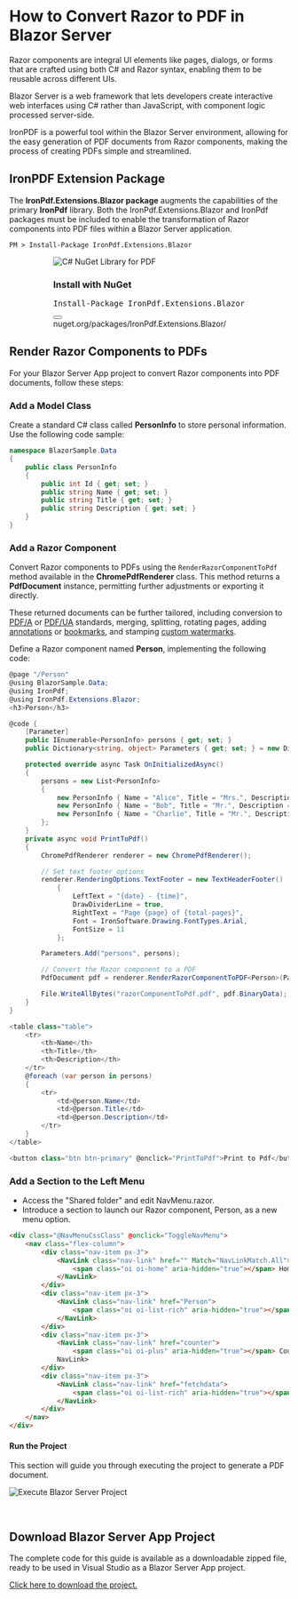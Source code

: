 # How to Convert Razor to PDF in Blazor Server

Razor components are integral UI elements like pages, dialogs, or forms that are crafted using both C# and Razor syntax, enabling them to be reusable across different UIs.

Blazor Server is a web framework that lets developers create interactive web interfaces using C# rather than JavaScript, with component logic processed server-side.

IronPDF is a powerful tool within the Blazor Server environment, allowing for the easy generation of PDF documents from Razor components, making the process of creating PDFs simple and streamlined.

## IronPDF Extension Package

The **IronPdf.Extensions.Blazor package** augments the capabilities of the primary **IronPdf** library. Both the IronPdf.Extensions.Blazor and IronPdf packages must be included to enable the transformation of Razor components into PDF files within a Blazor Server application.

```shell
PM > Install-Package IronPdf.Extensions.Blazor
```

<div class="products-download-section">
    <div class="js-modal-open product-item nuget" style="width: fit-content; margin-left: auto; margin-right: auto;" data-modal-id="trial-license-after-download">
        <div class="product-image">
            <img class="img-responsive add-shadow" alt="C# NuGet Library for PDF" src="https://ironpdf.com/img/nuget-logo.svg">
        </div>
        <div class="product-info">
            <h3>Install with <span>NuGet</span></h3>
        </div>
        <div class="js-open-modal-ignore copy-nuget-section" data-toggle="tooltip" data-placement="bottom" title="" data-original-title="Click to copy">
            <div class="copy-nuget-row">
            <pre class="install-script">Install-Package IronPdf.Extensions.Blazor</pre>
            <div class="copy-button">
                <button class="btn btn-default copy-nuget-script" type="button" data-toggle="popover" data-placement="bottom" data-content="Copied." aria-label="Copy the Package Manager command" data-original-title="" title="">
                <span class="far fa-copy"></span>
                </button>
            </div>
        </div>
    </div>
    <div class="nuget-link">nuget.org/packages/IronPdf.Extensions.Blazor/</div>
    </div>
</div>

## Render Razor Components to PDFs

For your Blazor Server App project to convert Razor components into PDF documents, follow these steps:

### Add a Model Class

Create a standard C# class called **PersonInfo** to store personal information. Use the following code sample:

```cs
namespace BlazorSample.Data
{
    public class PersonInfo
    {
        public int Id { get; set; }
        public string Name { get; set; }
        public string Title { get; set; }
        public string Description { get; set; }
    }
}
```

### Add a Razor Component

Convert Razor components to PDFs using the `RenderRazorComponentToPdf` method available in the **ChromePdfRenderer** class. This method returns a **PdfDocument** instance, permitting further adjustments or exporting it directly.

These returned documents can be further tailored, including conversion to [PDF/A](https://ironpdf.com/how-to/pdfa/) or [PDF/UA](https://ironpdf.com/how-to/pdfua/) standards, merging, splitting, rotating pages, adding [annotations](https://ironpdf.com/how-to/annotations/) or [bookmarks](https://ironpdf.com/how-to/bookmarks/), and stamping [custom watermarks](https://ironpdf.com/tutorials/csharp-edit-pdf-complete-tutorial/#add-a-watermark-to-a-pdf).

Define a Razor component named **Person**, implementing the following code:
```cs
@page "/Person"
@using BlazorSample.Data;
@using IronPdf;
@using IronPdf.Extensions.Blazor;
<h3>Person</h3>

@code {
    [Parameter]
    public IEnumerable<PersonInfo> persons { get; set; }
    public Dictionary<string, object> Parameters { get; set; } = new Dictionary<string, object>();

    protected override async Task OnInitializedAsync()
    {
        persons = new List<PersonInfo>
        {
            new PersonInfo { Name = "Alice", Title = "Mrs.", Description = "Software Engineer" },
            new PersonInfo { Name = "Bob", Title = "Mr.", Description = "Software Engineer" },
            new PersonInfo { Name = "Charlie", Title = "Mr.", Description="Software Engineer" }
        };
    }
    private async void PrintToPdf()
    {
        ChromePdfRenderer renderer = new ChromePdfRenderer();

        // Set text footer options
        renderer.RenderingOptions.TextFooter = new TextHeaderFooter()
            {
                LeftText = "{date} - {time}",
                DrawDividerLine = true,
                RightText = "Page {page} of {total-pages}",
                Font = IronSoftware.Drawing.FontTypes.Arial,
                FontSize = 11
            };

        Parameters.Add("persons", persons);

        // Convert the Razor component to a PDF
        PdfDocument pdf = renderer.RenderRazorComponentToPDF<Person>(Parameters);

        File.WriteAllBytes("razorComponentToPdf.pdf", pdf.BinaryData);
    }
}

<table class="table">
    <tr>
        <th>Name</th>
        <th>Title</th>
        <th>Description</th>
    </tr>
    @foreach (var person in persons)
    {
        <tr>
            <td>@person.Name</td>
            <td>@person.Title</td>
            <td>@person.Description</td>
        </tr>
    }
</table>

<button class="btn btn-primary" @onclick="PrintToPdf">Print to Pdf</button>
```

### Add a Section to the Left Menu

- Access the "Shared folder" and edit NavMenu.razor.
- Introduce a section to launch our Razor component, Person, as a new menu option.

```html
<div class="@NavMenuCssClass" @onclick="ToggleNavMenu">
    <nav class="flex-column">
        <div class="nav-item px-3">
            <NavLink class="nav-link" href="" Match="NavLinkMatch.All">
                <span class="oi oi-home" aria-hidden="true"></span> Home
            </NavLink>
        </div>
        <div class="nav-item px-3">
            <NavLink class="nav-link" href="Person">
                <span class="oi oi-list-rich" aria-hidden="true"></span> Person
            </NavLink>
        </div>
        <div class="nav-item px-3">
            <NavLink class="nav-link" href="counter">
                <span class="oi oi-plus" aria-hidden="true"></span> Counter
            NavLink>
        </div>
        <div class="nav-item px-3">
            <NavLink class="nav-link" href="fetchdata">
                <span class="oi oi-list-rich" aria-hidden="true"></span> Fetch data
            </NavLink>
        </div>
    </nav>
</div>
```

#### Run the Project

This section will guide you through executing the project to generate a PDF document.

<img src="https://ironpdf.com/static-assets/pdf/how-to/razor-to-pdf-blazor-server/blazorServerProjectRun.gif" alt="Execute Blazor Server Project" class="img-responsive add-shadow" style="margin-bottom: 30px;"/>

## Download Blazor Server App Project

The complete code for this guide is available as a downloadable zipped file, ready to be used in Visual Studio as a Blazor Server App project.

[Click here to download the project.](https://ironpdf.com/static-assets/pdf/how-to/razor-to-pdf-blazor-server/BlazorSample.zip)